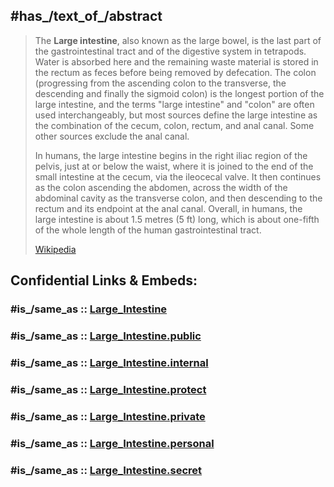 ﻿---
3D_model: "http://commons.wikimedia.org/wiki/Special:FilePath/3DPX-002736%20Large%20intestine%20Nevit%20Dilmen.stl"
arterial_supply:
- '[[_Standards/WikiData/WD~superior_mesenteric_artery,367570]]'
- '[[_Standards/WikiData/WD~common_iliac_artery,707257]]'
- '[[_Standards/WikiData/WD~inferior_mesenteric_artery,707384]]'
Commons_category: "Large intestines"
described_by_source:
- '[[_Standards/WikiData/WD~Encyclopædia_Britannica_11th_edition,867541]]'
- "[[_Standards/WikiData/WD~Gray's_Anatomy_(20th_edition),19558994]]"
has_id_wikidata: Q11083
has_part_s_:
- '[[_Standards/WikiData/WD~rectum,158716]]'
- '[[_Standards/WikiData/WD~cecum,185317]]'
- '[[_Standards/WikiData/WD~colon,5982337]]'
image: "http://commons.wikimedia.org/wiki/Special:FilePath/Blausen%200603%20LargeIntestine%20Anatomy.png"
instance_of:
- '[[_Standards/WikiData/WD~organ_type,103812529]]'
- '[[_Standards/WikiData/WD~class_of_anatomical_entity,112826905]]'
lymphatic_drainage: '[[_Standards/WikiData/WD~Inferior_mesenteric_lymph_nodes,16989580]]'
MeSH_tree_code:
- A03.556.124.526
- A03.556.249.249
part_of: '[[_Standards/WikiData/WD~intestine,9639]]'
subclass_of:
- '[[_Standards/WikiData/WD~organ_with_organ_cavity,66545296]]'
- '[[_Standards/WikiData/WD~particular_anatomical_entity,112826975]]'
TA98_Latin_term: "intestinum crassum"
UMLS_CUI: C0021851
venous_drainage: '[[_Standards/WikiData/WD~superior_mesenteric_vein,751322]]'
---

## #has_/text_of_/abstract 

> The **Large intestine**, also known as the large bowel, is the last part of the gastrointestinal tract and of the digestive system in tetrapods. Water is absorbed here and the remaining waste material is stored in the rectum as feces before being removed by defecation. The colon (progressing from the ascending colon to the transverse, the descending and finally the sigmoid colon) is the longest portion of the large intestine, and the terms "large intestine" and "colon" are often used interchangeably, but most sources define the large intestine as the combination of the cecum, colon, rectum, and anal canal. Some other sources exclude the anal canal.
>
> In humans, the large intestine begins in the right iliac region of the pelvis, just at or below the waist, where it is joined to the end of the small intestine at the cecum, via the ileocecal valve. It then continues as the colon ascending the abdomen, across the width of the abdominal cavity as the transverse colon, and then descending to the rectum and its endpoint at the  anal canal. Overall, in humans, the large intestine is about 1.5 metres (5 ft) long, which is about one-fifth of the whole length of the human gastrointestinal tract.
>
> [Wikipedia](https://en.wikipedia.org/wiki/Large%20intestine)


## Confidential Links & Embeds: 

### #is_/same_as :: [Large_Intestine](/_Standards/bio/Medicine/Anatomy/Human_digestive_System/Large_Intestine.md) 

### #is_/same_as :: [Large_Intestine.public](/_public/bio/Medicine/Anatomy/Human_digestive_System/Large_Intestine.public.md) 

### #is_/same_as :: [Large_Intestine.internal](/_internal/bio/Medicine/Anatomy/Human_digestive_System/Large_Intestine.internal.md) 

### #is_/same_as :: [Large_Intestine.protect](/_protect/bio/Medicine/Anatomy/Human_digestive_System/Large_Intestine.protect.md) 

### #is_/same_as :: [Large_Intestine.private](/_private/bio/Medicine/Anatomy/Human_digestive_System/Large_Intestine.private.md) 

### #is_/same_as :: [Large_Intestine.personal](/_personal/bio/Medicine/Anatomy/Human_digestive_System/Large_Intestine.personal.md) 

### #is_/same_as :: [Large_Intestine.secret](/_secret/bio/Medicine/Anatomy/Human_digestive_System/Large_Intestine.secret.md)


